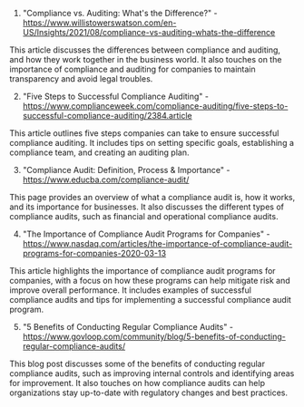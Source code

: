 

1. "Compliance vs. Auditing: What's the Difference?" - https://www.willistowerswatson.com/en-US/Insights/2021/08/compliance-vs-auditing-whats-the-difference

This article discusses the differences between compliance and auditing, and how they work together in the business world. It also touches on the importance of compliance and auditing for companies to maintain transparency and avoid legal troubles.

2. "Five Steps to Successful Compliance Auditing" - https://www.complianceweek.com/compliance-auditing/five-steps-to-successful-compliance-auditing/2384.article

This article outlines five steps companies can take to ensure successful compliance auditing. It includes tips on setting specific goals, establishing a compliance team, and creating an auditing plan.

3. "Compliance Audit: Definition, Process & Importance" - https://www.educba.com/compliance-audit/

This page provides an overview of what a compliance audit is, how it works, and its importance for businesses. It also discusses the different types of compliance audits, such as financial and operational compliance audits.

4. "The Importance of Compliance Audit Programs for Companies" - https://www.nasdaq.com/articles/the-importance-of-compliance-audit-programs-for-companies-2020-03-13

This article highlights the importance of compliance audit programs for companies, with a focus on how these programs can help mitigate risk and improve overall performance. It includes examples of successful compliance audits and tips for implementing a successful compliance audit program.

5. "5 Benefits of Conducting Regular Compliance Audits" - https://www.govloop.com/community/blog/5-benefits-of-conducting-regular-compliance-audits/

This blog post discusses some of the benefits of conducting regular compliance audits, such as improving internal controls and identifying areas for improvement. It also touches on how compliance audits can help organizations stay up-to-date with regulatory changes and best practices.